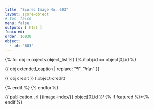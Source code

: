```yaml
---
title: "Scores Image No. 603"
layout: score-object
# toc: false
menu: false
outputs: [ html ]
featured: 
order: 16030
object:
  - id: "603"
---
```


{% for obj in objects.object_list %}
{% if obj.id == object[0].id %}

{{ obj.extended_caption | replace: "¶", "\n\n" }}

{{ obj.credit }} {.object-credit}

{% endif %}
{% endfor %}

<div class="object-credit object-url is-print-only">

{{ publication.url }}image-index/{{ object[0].id }}/ {% if featured %}*{% endif %}

</div>
